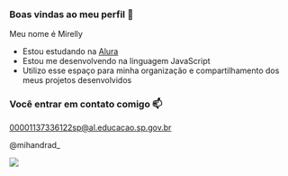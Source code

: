 ### Boas vindas ao meu perfil 💙

Meu nome é Mirelly

- Estou estudando na [Alura](https://www.alura.com.br)
- Estou me desenvolvendo na linguagem JavaScript
- Utilizo esse espaço para minha organização e compartilhamento dos meus projetos desenvolvidos

 ### Você entrar em contato comigo 📫

 00001137336122sp@al.educacao.sp.gov.br
 
 @mihandrad_

 ![](https://media1.tenor.com/m/9MTZhyfWTtkAAAAC/secret-life-of-pets-cute.gif)
 
